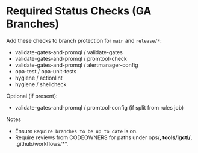 # Required Status Checks (GA Branches)

Add these checks to branch protection for `main` and `release/*`:

- validate-gates-and-promql / validate-gates
- validate-gates-and-promql / promtool-check
- validate-gates-and-promql / alertmanager-config
- opa-test / opa-unit-tests
- hygiene / actionlint
- hygiene / shellcheck

Optional (if present):
- validate-gates-and-promql / promtool-config (if split from rules job)

Notes
- Ensure `Require branches to be up to date` is on.
- Require reviews from CODEOWNERS for paths under ops/**, tools/igctl/**, .github/workflows/**.
